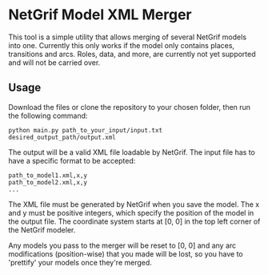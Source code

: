 # NetGrif Model XML Merger
This tool is a simple utility that allows merging of several NetGrif models into one.
Currently this only works if the model only contains places, transitions and arcs.
Roles, data, and more, are currently not yet supported and will not be carried over.


## Usage
Download the files or clone the repository to your chosen folder, then run the following command:

    python main.py path_to_your_input/input.txt desired_output_path/output.xml

The output will be a valid XML file loadable by NetGrif.
The input file has to have a specific format to be accepted:

    path_to_model1.xml,x,y
    path_to_model2.xml,x,y
    ...

The XML file must be generated by NetGrif when you save the model. The x and y must be positive integers, which specify the position of the model in the output file. The coordinate system starts at [0, 0] in the top left corner of the NetGrif modeler.

Any models you pass to the merger will be reset to [0, 0] and any arc modifications (position-wise) that you made will be lost, so you have to 'prettify' your models once they're merged.
